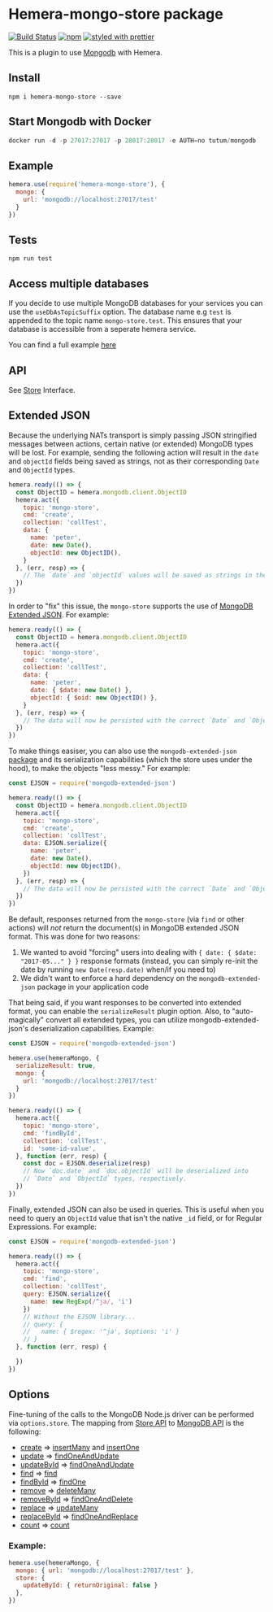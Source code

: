 # Hemera-mongo-store package

[![Build Status](https://travis-ci.org/hemerajs/hemera-mongo-store.svg?branch=master)](https://travis-ci.org/hemerajs/hemera-mongo-store)
[![npm](https://img.shields.io/npm/v/hemera-mongo-store.svg?maxAge=3600)](https://www.npmjs.com/package/hemera-mongo-store)
[![styled with prettier](https://img.shields.io/badge/styled_with-prettier-ff69b4.svg)](#badge)

This is a plugin to use [Mongodb](https://www.mongodb.com/) with Hemera.

## Install

```
npm i hemera-mongo-store --save
```

## Start Mongodb with Docker

```js
docker run -d -p 27017:27017 -p 28017:28017 -e AUTH=no tutum/mongodb
```

## Example

```js
hemera.use(require('hemera-mongo-store'), {
  mongo: {
    url: 'mongodb://localhost:27017/test'
  }
})
```

## Tests

```
npm run test
```

## Access multiple databases

If you decide to use multiple MongoDB databases for your services you can use the `useDbAsTopicSuffix` option.
The database name e.g `test` is appended to the topic name `mongo-store.test`. This ensures that your database is accessible from a seperate hemera service. 

You can find a full example [here](https://github.com/hemerajs/hemera/blob/master/examples/databases/mongo-store-suffix.js)

## API

See [Store](https://github.com/hemerajs/hemera/tree/master/packages/hemera-store) Interface.

## Extended JSON
Because the underlying NATs transport is simply passing JSON stringified messages between actions, certain native (or extended) MongoDB types will be lost. For example, sending the following action will result in the `date` and `objectId` fields being saved as strings, not as their corresponding `Date` and `ObjectId` types.
```js
hemera.ready(() => {
  const ObjectID = hemera.mongodb.client.ObjectID
  hemera.act({
    topic: 'mongo-store',
    cmd: 'create',
    collection: 'collTest',
    data: {
      name: 'peter',
      date: new Date(),
      objectId: new ObjectID(),
    }
  }, (err, resp) => {
    // The `date` and `objectId` values will be saved as strings in the database!
  })
})
```
In order to "fix" this issue, the `mongo-store` supports the use of [MongoDB Extended JSON](https://docs.mongodb.com/manual/reference/mongodb-extended-json/). For example:
```js
hemera.ready(() => {
  const ObjectID = hemera.mongodb.client.ObjectID
  hemera.act({
    topic: 'mongo-store',
    cmd: 'create',
    collection: 'collTest',
    data: {
      name: 'peter',
      date: { $date: new Date() },
      objectId: { $oid: new ObjectID() },
    }
  }, (err, resp) => {
    // The data will now be persisted with the correct `Date` and `ObjectId` types.
  })
})
```
To make things easiser, you can also use the `mongodb-extended-json` [package](https://www.npmjs.com/package/mongodb-extended-json) and its serialization capabilities (which the store uses under the hood), to make the objects "less messy." For example:
```js
const EJSON = require('mongodb-extended-json')

hemera.ready(() => {
  const ObjectID = hemera.mongodb.client.ObjectID
  hemera.act({
    topic: 'mongo-store',
    cmd: 'create',
    collection: 'collTest',
    data: EJSON.serialize({
      name: 'peter',
      date: new Date(),
      objectId: new ObjectID(),
    })
  }, (err, resp) => {
    // The data will now be persisted with the correct `Date` and `ObjectId` types.
  })
})
```

Be default, responses returned from the `mongo-store` (via `find` or other actions) will *not* return the document(s) in MongoDB extended JSON format. This was done for two reasons:
1. We wanted to avoid "forcing" users into dealing with `{ date: { $date: "2017-05..." } }` response formats (instead, you can simply re-init the date by running `new Date(resp.date)` when/if you need to)
2. We didn't want to enforce a hard dependency on the `mongodb-extended-json` package in your application code

That being said, if you want responses to be converted into extended format, you can enable the `serializeResult` plugin option. Also, to "auto-magically" convert all extended types, you can utilize mongodb-extended-json's deserialization capabilities. Example:
```js
const EJSON = require('mongodb-extended-json')

hemera.use(hemeraMongo, {
  serializeResult: true,
  mongo: {
    url: 'mongodb://localhost:27017/test'
  }
})

hemera.ready(() => {
  hemera.act({
    topic: 'mongo-store',
    cmd: 'findById',
    collection: 'collTest',
    id: 'some-id-value',
  }, function (err, resp) {
    const doc = EJSON.deserialize(resp)
    // Now `doc.date` and `doc.objectId` will be deserialized into
    // `Date` and `ObjectId` types, respectively.
  })
})
```
Finally, extended JSON can also be used in queries. This is useful when you need to query an `ObjectId` value that isn't the native `_id` field, or for Regular Expressions. For example:
```js
const EJSON = require('mongodb-extended-json')

hemera.ready(() => {
  hemera.act({
    topic: 'mongo-store',
    cmd: 'find',
    collection: 'collTest',
    query: EJSON.serialize({
      name: new RegExp(/^ja/, 'i')
    })
    // Without the EJSON library...
    // query: {
    //   name: { $regex: '^ja', $options: 'i' }
    // }
  }, function (err, resp) {

  })
})
```

## Options

Fine-tuning of the calls to the MongoDB Node.js driver can be performed via `options.store`. The mapping from [Store API](https://github.com/hemerajs/hemera/tree/master/packages/hemera-store#store-api) to [MongoDB API](http://mongodb.github.io/node-mongodb-native/2.2/api/) is the following:
* [create](https://github.com/hemerajs/hemera/tree/master/packages/hemera-store#create) => [insertMany](http://mongodb.github.io/node-mongodb-native/2.2/api/Collection.html#insertMany) and [insertOne](http://mongodb.github.io/node-mongodb-native/2.2/api/Collection.html#insertOne)
* [update](https://github.com/hemerajs/hemera/tree/master/packages/hemera-store#update) => [findOneAndUpdate](http://mongodb.github.io/node-mongodb-native/2.2/api/Collection.html#findOneAndUpdate)
* [updateById](https://github.com/hemerajs/hemera/tree/master/packages/hemera-store#updatebyid) => [findOneAndUpdate](http://mongodb.github.io/node-mongodb-native/2.2/api/Collection.html#findOneAndUpdate)
* [find](https://github.com/hemerajs/hemera/tree/master/packages/hemera-store#find) => [find](http://mongodb.github.io/node-mongodb-native/2.2/api/Collection.html#find)
* [findById](https://github.com/hemerajs/hemera/tree/master/packages/hemera-store#findbyid) => [findOne](http://mongodb.github.io/node-mongodb-native/2.2/api/Collection.html#findOne)
* [remove](https://github.com/hemerajs/hemera/tree/master/packages/hemera-store#remove) => [deleteMany](http://mongodb.github.io/node-mongodb-native/2.2/api/Collection.html#deleteMany)
* [removeById](https://github.com/hemerajs/hemera/tree/master/packages/hemera-store#removebyid) => [findOneAndDelete](http://mongodb.github.io/node-mongodb-native/2.2/api/Collection.html#findOneAndDelete)
* [replace](https://github.com/hemerajs/hemera/tree/master/packages/hemera-store#replace) => [updateMany](http://mongodb.github.io/node-mongodb-native/2.2/api/Collection.html#updateMany)
* [replaceById](https://github.com/hemerajs/hemera/tree/master/packages/hemera-store#replacebyid) => [findOneAndReplace](http://mongodb.github.io/node-mongodb-native/2.2/api/Collection.html#findOneAndReplace)
* [count](https://github.com/hemerajs/hemera/tree/master/packages/hemera-store#count) => [count](http://mongodb.github.io/node-mongodb-native/2.2/api/Collection.html#count)

### Example:

```js
hemera.use(hemeraMongo, {
  mongo: { url: 'mongodb://localhost:27017/test' },
  store: {
    updateById: { returnOriginal: false }
  },
})
```
